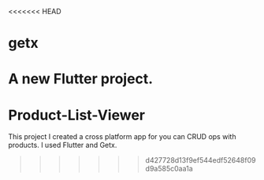 <<<<<<< HEAD
# getx

A new Flutter project.
=======
# Product-List-Viewer
This project I created a cross platform app for you can CRUD ops with products. I used Flutter and Getx. 
>>>>>>> d427728d13f9ef544edf52648f09d9a585c0aa1a
